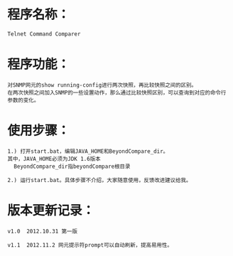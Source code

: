# 程序名称：
    Telnet Command Comparer

# 程序功能：
    对SNMP网元的show running-config进行两次快照，再比较快照之间的区别。
    在两次快照之间加入SNMP的一些设置动作，那么通过比较快照区别，可以查询到对应的命令行参数的变化。

# 使用步骤：
	1.) 打开start.bat，编辑JAVA_HOME和BeyondCompare_dir。
	其中，JAVA_HOME必须为JDK 1.6版本
      BeyondCompare_dir指beyondCompare根目录
      
	2.) 运行start.bat。具体步骤不介绍，大家随意使用，反馈改进建议给我。

# 版本更新记录：

	v1.0  2012.10.31 第一版

	v1.1  2012.11.2 网元提示符prompt可以自动刷新，提高易用性。
